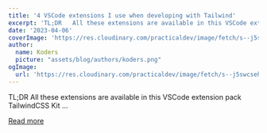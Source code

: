 ```yaml
---
title: '4 VSCode extensions I use when developing with Tailwind'
excerpt: 'TL;DR   All these extensions are available in this VSCode extension pack TailwindCSS Kit    ...'
date: '2023-04-06'
coverImage: 'https://res.cloudinary.com/practicaldev/image/fetch/s--j5swcseh--/c_imagga_scale,f_auto,fl_progressive,h_420,q_auto,w_1000/https://dev-to-uploads.s3.amazonaws.com/uploads/articles/6ri0eehp7sa9xkzolvfn.png'
author:
  name: Koders
  picture: "assets/blog/authors/koders.png"
ogImage:
  url: 'https://res.cloudinary.com/practicaldev/image/fetch/s--j5swcseh--/c_imagga_scale,f_auto,fl_progressive,h_420,q_auto,w_1000/https://dev-to-uploads.s3.amazonaws.com/uploads/articles/6ri0eehp7sa9xkzolvfn.png'
---
```


TL;DR   All these extensions are available in this VSCode extension pack TailwindCSS Kit    ...

[Read more](https://dev.to/kalimahapps/4-vscode-extensions-i-use-for-tailwind-2him)

